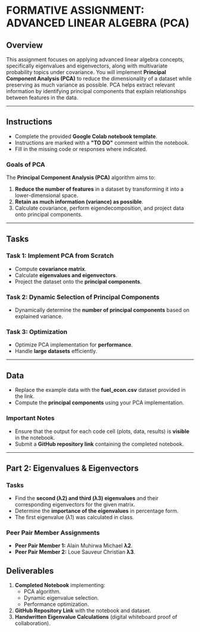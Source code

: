 # **FORMATIVE ASSIGNMENT: ADVANCED LINEAR ALGEBRA (PCA)**

## **Overview**
This assignment focuses on applying advanced linear algebra concepts, specifically eigenvalues and eigenvectors, along with multivariate probability topics under covariance. You will implement **Principal Component Analysis (PCA)** to reduce the dimensionality of a dataset while preserving as much variance as possible. PCA helps extract relevant information by identifying principal components that explain relationships between features in the data.

---

## **Instructions**
- Complete the provided **Google Colab notebook template**.
- Instructions are marked with a **"TO DO"** comment within the notebook.
- Fill in the missing code or responses where indicated.

### **Goals of PCA**
The **Principal Component Analysis (PCA)** algorithm aims to:
1. **Reduce the number of features** in a dataset by transforming it into a lower-dimensional space.
2. **Retain as much information (variance) as possible**.
3. Calculate covariance, perform eigendecomposition, and project data onto principal components.

---

## **Tasks**
### **Task 1: Implement PCA from Scratch**
- Compute **covariance matrix**.
- Calculate **eigenvalues and eigenvectors**.
- Project the dataset onto the **principal components**.

### **Task 2: Dynamic Selection of Principal Components**
- Dynamically determine the **number of principal components** based on explained variance.

### **Task 3: Optimization**
- Optimize PCA implementation for **performance**.
- Handle **large datasets** efficiently.

---

## **Data**
- Replace the example data with the **fuel_econ.csv** dataset provided in the link.
- Compute the **principal components** using your PCA implementation.

### **Important Notes**
- Ensure that the output for each code cell (plots, data, results) is **visible** in the notebook.
- Submit a **GitHub repository link** containing the completed notebook.

---

## **Part 2: Eigenvalues & Eigenvectors**
### **Tasks**
- Find the **second (λ2) and third (λ3) eigenvalues** and their corresponding eigenvectors for the given matrix.
- Determine the **importance of the eigenvalues** in percentage form.
- The first eigenvalue (λ1) was calculated in class.

### **Peer Pair Member Assignments**
- **Peer Pair Member 1:** Alain Muhirwa Michael **λ2**.
- **Peer Pair Member 2:** Loue Sauveur Christian **λ3**.

## **Deliverables**
1. **Completed Notebook** implementing:
   - PCA algorithm.
   - Dynamic eigenvalue selection.
   - Performance optimization.
2. **GitHub Repository Link** with the notebook and dataset.
3. **Handwritten Eigenvalue Calculations** (digital whiteboard proof of collaboration).

